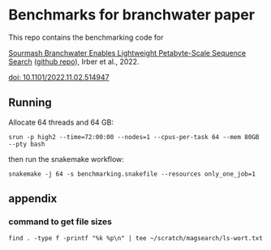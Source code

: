 # Benchmarks for branchwater paper

This repo contains the benchmarking code for

[Sourmash Branchwater Enables Lightweight Petabyte-Scale Sequence Search](https://dib-lab.github.io/2022-paper-branchwater-software/) ([github repo](https://github.com/dib-lab/2022-paper-branchwater-software/)), Irber et al., 2022.

[doi: 10.1101/2022.11.02.514947](https://www.biorxiv.org/content/10.1101/2022.11.02.514947v1.full)

## Running

Allocate 64 threads and 64 GB:
```!
srun -p high2 --time=72:00:00 --nodes=1 --cpus-per-task 64 --mem 80GB --pty bash
```

then run the snakemake workflow:
```
snakemake -j 64 -s benchmarking.snakefile --resources only_one_job=1
```

## appendix

### command to get file sizes

```
find . -type f -printf "%k %p\n" | tee ~/scratch/magsearch/ls-wort.txt
```
